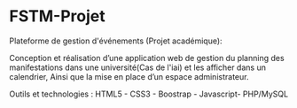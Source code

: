 # FSTM-Projet
Plateforme de gestion d'événements (Projet académique):

Conception et réalisation d’une application web de gestion du
planning des manifestations dans une université(Cas de l'iai)
 et les
afficher dans un calendrier, Ainsi que la mise en place d’un
espace administrateur.

Outils et technologies : HTML5 - CSS3 - Boostrap - Javascript-
PHP/MySQL
